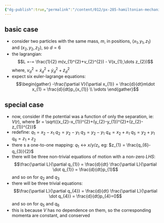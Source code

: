 ```yaml
---
{"dg-publish":true,"permalink":"/content/012/px-285-hamiltonian-mechanics-and-fluid-dynamics/c-calculus-of-variations/px-285-c6d-two-particles-in-3-d/","noteIcon":"1","created":"2024-11-25T10:50:32.000+00:00","updated":"2024-11-26T13:00:26.824+00:00"}
---
```


## basic case
- consider two particles with the same mass, $m$, in positions, $(x_{1},y_{1},z_{1})$ and ${} (x_{2},y_{2},z_{2}) {}$, so $d=6$
- the lagrangian: 
$$L =-= \frac{1}{2} m(v_{1}^{2}+v_{2}^{2}) - V(x_{1},\dots z_{2})$$
	where, $v_{d}^{2}=\dot x_{d}^{2}+\dot y_{d}^{2}+\dot z_{d}^{2}$
- expect six euler-lagrange equations: 
$$\begin{gather}
	-\frac{\partial V}{\partial x_{1}} = \frac{d}{dt}m\dot x_{1} = \frac{d}{dt}p_{x_{1}} \\
	\vdots
\end{gather}$$
## special case
- now, consider if the potential was a function of only the separation, ie: $V(r)$, where $r = \sqrt{(x_{2}-x_{1})^{2}+(y_{2}-y_{1})^{2}+(z_{2}-z_{1})^{2}}$
- redefine:
	$q_{1}=x_{2}-x_{1}$
	${} q_{2}=y_{2}-y_{1} {}$
	$q_{3}=y_{2}-y_{1}$
	$q_{4}=x_{2}+x_{1}$
	${} q_{5}=y_{2}+y_{1} {}$
	$q_{6}=z_{1}+z_{2}$
- there s a one-to-one mapping: $q_{1}\leftrightarrow x/y/z_{i}$, eg: $z_{1} = \frac{q_{6}-q_{3}}{2}$ 
- there will be three non-trivial equations of motion with a non-zero $LHS:$ 
$$\frac{\partial L}{\partial q_{1}} = \frac{d}{dt} \frac{\partial L}{\partial \dot q_{1}} = \frac{d}{dt}p_{1}$$
	and so on for $q_{2}$ and $q_{3}$
- there will be three trivial equations: 
$$\frac{\partial L}{\partial q_{4}} = \frac{d}{dt} \frac{\partial L}{\partial \dot q_{4}} = \frac{d}{dt}p_{4}=0$$
	and so on for $q_{5}$ and $q_{6}$
- this is because $V$ has no dependence on them, so the corresponding momenta are constant, and conserved